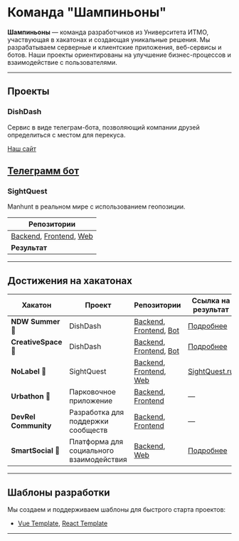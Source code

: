 # Команда "Шампиньоны"

**Шампиньоны** — команда разработчиков из Университета ИТМО, участвующая в хакатонах и создающая уникальные решения. Мы разрабатываем серверные и клиентские приложения, веб-сервисы и ботов. Наши проекты ориентированы на улучшение бизнес-процессов и взаимодействие с пользователями.

---

## Проекты

### DishDash
Сервис в виде телеграм-бота, позволяющий компании друзей определиться с местом для перекуса.

[Наш сайт](https://dishdash.ru)

[Телеграмм бот](https://t.me/dishdash_bot)
---

### SightQuest
Manhunt в реальном мире с использованием геопозиции.

| Репозитории         | 
| ------------------- | 
| [Backend](https://github.com/shampiniony/sightquest-server), [Frontend](https://github.com/shampiniony/sightquest-client), [Web](https://github.com/shampiniony/sightquest-web) |
| **Результат**        | [SightQuest.ru](https://sightquest.ru) |

---

## Достижения на хакатонах

| Хакатон          | Проект    | Репозитории                                                                                              | Ссылка на результат                      |
| ---------------- | --------- | -------------------------------------------------------------------------------------------------------- | ---------------------------------------- |
| **NDW Summer 🥇** | DishDash  | [Backend](https://github.com/shampiniony/dishdash-server), [Frontend](https://github.com/shampiniony/dishdash-frontend), [Bot](https://github.com/shampiniony/dishdash-bot) | [Подробнее](https://nolabel.space/ndw/2024/summer)  |
| **CreativeSpace 🥇** | DishDash | [Backend](https://github.com/shampiniony/dishdash-server), [Frontend](https://github.com/shampiniony/dishdash-client), [Bot](https://github.com/shampiniony/dishdash-bot) | [Подробнее](https://creativespace.framer.website/)  |
| **NoLabel 🥇**    | SightQuest | [Backend](https://github.com/shampiniony/sightquest-server), [Frontend](https://github.com/shampiniony/sightquest-client), [Web](https://github.com/shampiniony/sightquest-web) | [SightQuest.ru](https://sightquest.ru) |
| **Urbathon 🥈**   | Парковочное приложение | [Backend](https://github.com/shampiniony/parking-app-server), [Frontend](https://github.com/shampiniony/parking-app-client) | —                                        |
| **DevRel Community** | Разработка для поддержки сообществ | [Backend](https://github.com/shampiniony/devrel-community-be), [Frontend](https://github.com/shampiniony/devrel-community-fe) | —                                        |
| **SmartSocial 🥈** | Платформа для социального взаимодействия | [Backend](https://github.com/shampiniony/smartsocial-backend), [Web](https://github.com/shampiniony/smartsocial-web) | [Подробнее](https://www.zavodit.ru/ru/calendar/event/56) |

---

## Шаблоны разработки
Мы создаем и поддерживаем шаблоны для быстрого старта проектов:
- [Vue Template](https://github.com/shampiniony/vue-template), [React Template](https://github.com/shampiniony/react-template)

---
